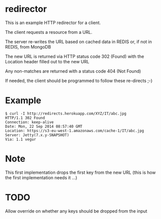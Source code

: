 
# redirector

This is an example HTTP redirector for a client.

The client requests a resource from a URL.

The server re-writes the URL based on cached data in REDIS or, if not in REDIS, from MongoDB

The new URL is returned via HTTP status code 302 (Found) with the Location header filled out to the new URL

Any non-matches are returned with a status code 404 (Not Found)

If needed, the client should be programmed to follow these re-directs ;-)

# Example 
````
$ curl -I http://redirects.herokuapp.com/XYZ/IT/abc.jpg
HTTP/1.1 302 Found
Connection: keep-alive
Date: Mon, 22 Sep 2014 08:57:40 GMT
Location: https://s3-eu-west-1.amazonaws.com/cache-1/IT/abc.jpg
Server: Jetty(7.x.y-SNAPSHOT)
Via: 1.1 vegur
````
# Note
This first implementation drops the first key from the new URL (this is how the first implementation needs it ...)

# TODO
Allow override on whether any keys should be dropped from the input
